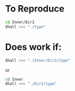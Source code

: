# To Reproduce

```bash
cd Inner/Dir2
dhall <<< "./type"
```

# Does work if:

```bash
dhall <<< "./Inner/Dir2/type"
```

or

```bash
cd Inner
dhall <<< "./Dir2/type"
```
